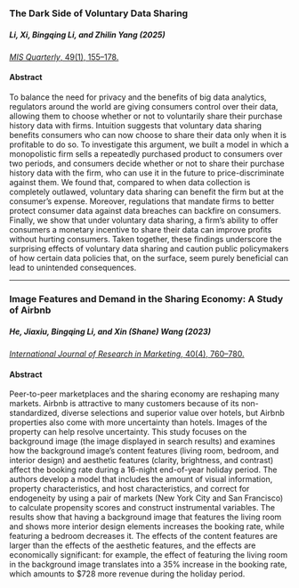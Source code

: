 ### The Dark Side of Voluntary Data Sharing

##### Li, Xi, **Bingqing Li**, and Zhilin Yang (2025)

[_MIS Quarterly_, 49(1), 155–178.](https://doi.org/10.25300/MISQ/2024/18829)

#### Abstract

To balance the need for privacy and the benefits of big data analytics, regulators around the world are giving consumers control over their data, allowing them to choose whether or not to voluntarily share their purchase history data with firms. Intuition suggests that voluntary data sharing benefits consumers who can now choose to share their data only when it is profitable to do so. To investigate this argument, we built a model in which a monopolistic firm sells a repeatedly purchased product to consumers over two periods, and consumers decide whether or not to share their purchase history data with the firm, who can use it in the future to price-discriminate against them. We found that, compared to when data collection is completely outlawed, voluntary data sharing can benefit the firm but at the consumer’s expense. Moreover, regulations that mandate firms to better protect consumer data against data breaches can backfire on consumers. Finally, we show that under voluntary data sharing, a firm’s ability to offer consumers a monetary incentive to share their data can improve profits without hurting consumers. Taken together, these findings underscore the surprising effects of voluntary data sharing and caution public policymakers of how certain data policies that, on the surface, seem purely beneficial can lead to unintended consequences.

---

### Image Features and Demand in the Sharing Economy: A Study of Airbnb

##### He, Jiaxiu, **Bingqing Li**, and Xin (Shane) Wang (2023)

[_International Journal of Research in Marketing_, 40(4), 760–780.](https://doi.org/10.1016/j.ijresmar.2023.04.001)

#### Abstract

Peer-to-peer marketplaces and the sharing economy are reshaping many markets. Airbnb is attractive to many customers because of its non-standardized, diverse selections and superior value over hotels, but Airbnb properties also come with more uncertainty than hotels. Images of the property can help resolve uncertainty. This study focuses on the background image (the image displayed in search results) and examines how the background image’s content features (living room, bedroom, and interior design) and aesthetic features (clarity, brightness, and contrast) affect the booking rate during a 16-night end-of-year holiday period. The authors develop a model that includes the amount of visual information, property characteristics, and host characteristics, and correct for endogeneity by using a pair of markets (New York City and San Francisco) to calculate propensity scores and construct instrumental variables. The results show that having a background image that features the living room and shows more interior design elements increases the booking rate, while featuring a bedroom decreases it. The effects of the content features are larger than the effects of the aesthetic features, and the effects are economically significant: for example, the effect of featuring the living room in the background image translates into a 35% increase in the booking rate, which amounts to $728 more revenue during the holiday period.
